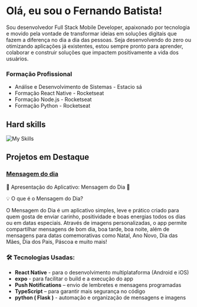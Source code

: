 # Olá, eu sou o Fernando Batista!
Sou desenvolvedor Full Stack Mobile Developer, apaixonado por tecnologia e movido pela vontade de transformar ideias em soluções digitais que fazem a diferença no dia a dia das pessoas.
Seja desenvolvendo do zero ou otimizando aplicações já existentes, estou sempre pronto para aprender, colaborar e construir soluções que impactem positivamente a vida dos usuários.

### Formação Profissional
- Análise e Desenvolvimento de Sistemas - Estacio sá
- Formação React Native - Rocketseat
- Formação Node.js - Rocketseat
- Formação Python - Rocketseat

## Hard skills
![My Skills](https://skillicons.dev/icons?i=html,css,js,ts,react,figma,nodejs,express,python,flask,git)

## Projetos em Destaque
### <a href="https://play.google.com/store/apps/details?id=com.fernando.bs14.mensagemdodia&pcampaignid=web_share" target="_blank">Mensagem do dia</a> 

🎉 Apresentação do Aplicativo: Mensagem do Dia 📱


💡 O que é o Mensagem do Dia?


O Mensagem do Dia é um aplicativo simples, leve e prático criado para quem gosta de enviar carinho, positividade e boas energias todos os dias ou em datas especiais. Através de imagens personalizadas, o app permite compartilhar mensagens de bom dia, boa tarde, boa noite, além de mensagens para datas comemorativas como Natal, Ano Novo, Dia das Mães, Dia dos Pais, Páscoa e muito mais!

### 🛠️ Tecnologias Usadas:
- <b>React Native</b> - para o desenvolvimento multiplataforma (Android e iOS)
- <b>expo</b> - para facilitar o build e a execução do app
- <b>Push Notifications</b> – envio de lembretes e mensagens programadas
- <b>TypeScript</b> – para garantir mais segurança no código
- <b>python ( Flask )</b> - automação e organização de mensagens e imagens


  
